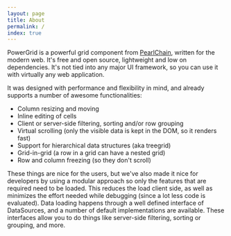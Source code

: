 ```yaml
---
layout: page
title: About
permalink: /
index: true
---
```


PowerGrid is a powerful grid component from [PearlChain](http://www.pearlchain.net/), written for the modern web. It's
free and open source, lightweight and low on dependencies. It's not tied into any major UI framework, so you can use it
with virtually any web application.

It was designed with performance and flexibility in mind, and already supports a number of awesome functionalities:

* Column resizing and moving
* Inline editing of cells
* Client or server-side filtering, sorting and/or row grouping
* Virtual scrolling (only the visible data is kept in the DOM, so it renders fast)
* Support for hierarchical data structures (aka treegrid)
* Grid-in-grid (a row in a grid can have a nested grid)
* Row and column freezing (so they don't scroll)

These things are nice for the users, but we've also made it nice for developers by using a modular approach so only
the features that are required need to be loaded. This reduces the load client side, as well as minimizes the effort
needed while debugging (since a lot less code is evaluated). Data loading happens through a well defined interface
of DataSources, and a number of default implementations are available. These interfaces allow you to do things like
server-side filtering, sorting or grouping, and more.
